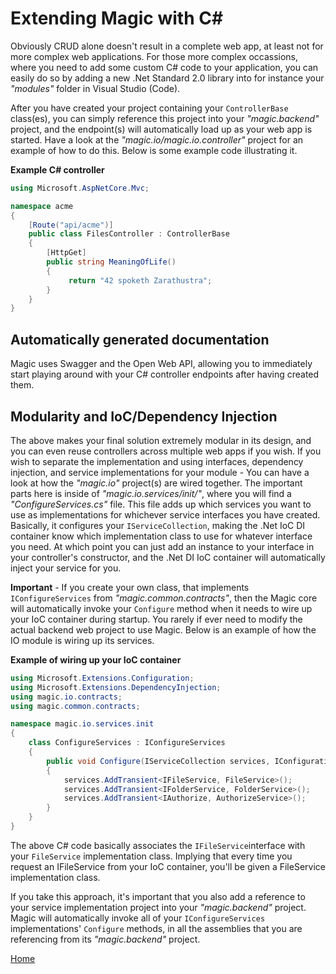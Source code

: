 # Extending Magic with C#

Obviously CRUD alone doesn't result in a complete web app, at least not for more complex
web applications. For those more complex occassions, where you need to add some custom C# code
to your application, you can easily do so by adding a new .Net Standard 2.0 library
into for instance your _"modules"_ folder in Visual Studio (Code).

After you have created your project containing your `ControllerBase` class(es), you
can simply reference this project into your _"magic.backend"_ project, and the endpoint(s)
will automatically load up as your web app is started. Have a look at the _"magic.io/magic.io.controller"_
project for an example of how to do this. Below is some example code illustrating it.

**Example C# controller**

```csharp
using Microsoft.AspNetCore.Mvc;

namespace acme
{
    [Route("api/acme")]
    public class FilesController : ControllerBase
    {
        [HttpGet]
        public string MeaningOfLife()
        {
             return "42 spoketh Zarathustra";
        }
    }
}
```

## Automatically generated documentation

Magic uses Swagger and the Open Web API, allowing you to immediately start playing around
with your C# controller endpoints after having created them.

## Modularity and IoC/Dependency Injection

The above makes your final solution extremely modular in its design, and you can even reuse
controllers across multiple web apps if you wish. If you wish to separate the implementation
and using interfaces, dependency injection, and service implementations for your module -
You can have a look at how the _"magic.io"_ project(s) are wired together. The important
parts here is inside of _"magic.io.services/init/"_, where you will find a _"ConfigureServices.cs"_
file. This file adds up which services you want to use as implementations for whichever
service interfaces you have created. Basically, it configures your `IServiceCollection`,
making the .Net IoC DI container know which implementation class to use for whatever
interface you need. At which point you can just add an instance to your interface
in your controller's constructor, and the .Net DI IoC container will automatically
inject your service for you.

**Important** - If you create your own class, that implements `IConfigureServices`
from _"magic.common.contracts"_, then the Magic core will automatically invoke your
`Configure` method when it needs to wire up your IoC container during startup. You
rarely if ever need to modify the actual backend web project to use Magic. Below
is an example of how the IO module is wiring up its services.

**Example of wiring up your IoC container**

```csharp
using Microsoft.Extensions.Configuration;
using Microsoft.Extensions.DependencyInjection;
using magic.io.contracts;
using magic.common.contracts;

namespace magic.io.services.init
{
    class ConfigureServices : IConfigureServices
    {
        public void Configure(IServiceCollection services, IConfiguration configuration)
        {
            services.AddTransient<IFileService, FileService>();
            services.AddTransient<IFolderService, FolderService>();
            services.AddTransient<IAuthorize, AuthorizeService>();
        }
    }
}
```

The above C# code basically associates the `IFileService`interface with your `FileService`
implementation class. Implying that every time you request an IFileService from your IoC
container, you'll be given a FileService implementation class.

If you take this approach, it's important that you also add a reference to your service
implementation project into your _"magic.backend"_ project. Magic will automatically
invoke all of your `IConfigureServices` implementations' `Configure` methods, in all
the assemblies that you are referencing from its _"magic.backend"_ project.

[Home](/)
